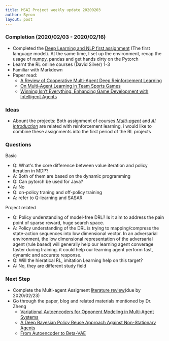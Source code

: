 ```yaml
---
title: MSAI Project weekly update 20200203
author: Byron
layout: post
---
```


### Completion (2020/02/03 - 2020/02/16)

- Completed the [Deep Learning and NLP first assignment](https://github.com/Byron-Edwards/NTU/tree/master/courses/nlp) (The first language model). At the same time, I set up the environment, recap the usage of numpy, pandas and get hands dirty on the Pytorch
- Learnt the RL online courses (David Silver) 1-3  
- Familiar with Markdown
- Paper read:
  - [A Review of Cooperative Multi-Agent Deep Reinforcement Learning](https://arxiv.org/abs/1908.03963)
  - [On Multi-Agent Learning in Team Sports Games](https://arxiv.org/abs/1906.10124)
  - [Winning Isn’t Everything: Enhancing Game Development with Intelligent Agents](https://arxiv.org/abs/1903.10545)

### Ideas

- Abount the projects: Both assignment of courses [*Multi-agent*](https://ntulearn.ntu.edu.sg/bbcswebdav/pid-2001367-dt-content-rid-10331026_1/courses/19S2-AI6125/Assignment2_introduction.pdf) and [*AI introduction*](https://ntulearn.ntu.edu.sg/bbcswebdav/pid-2003491-dt-content-rid-10361597_1/courses/19S2-AI6101/RL%20Mini-Project%20%E2%80%93%20How%20to%20Get%20Started.pdf) are related with reinforcement learning, i would like to combine these assignments into the first period of the RL projects

### Questions

Basic

- Q: What's the core difference between value iteration and policy iteration in MDP?
- A: Both of them are based on the dynamic programming
- Q: Can pytorch be used for Java?
- A: No
- Q: on-policy traning and off-policy training
- A: refer to Q-learning and SASAR

Project related

- Q: Policy understanding of model-free DRL? Is it aim to address the pain point of sparse reward, huge search space.
- A: Policy understanding of the DRL is trying to mapping/compress the state-action sequences into low dimensional vector. In an adversarial environment, the low dimensional representation of the adversarial agent (rule based) will generally help our learning agent converage faster during training. it could help our learning agent perform fast, dynamic and accurate response.
- Q: Will the hieratical RL, imitation Learning help on this target?
- A: No, they are different study field

### Next Step

- Complete the Multi-agent Assigment [literature review](https://ntulearn.ntu.edu.sg/bbcswebdav/pid-1959486-dt-content-rid-9994760_1/courses/19S2-AI6125/assignment_1.pdf)(due by 2020/02/23)
- Go through the paper, blog and related materials mentioned by Dr. Zheng
  - [Variational Autoencoders for Opponent Modeling in Multi-Agent Systems](https://arxiv.org/abs/2001.10829)
  - [A Deep Bayesian Policy Reuse Approach Against Non-Stationary Agents](http://papers.nips.cc/paper/7374-a-deep-bayesian-policy-reuse-approach-against-non-stationary-agents.pdf)
  - [From Autoencoder to Beta-VAE](https://lilianweng.github.io/lil-log/2018/08/12/from-autoencoder-to-beta-vae.html)
